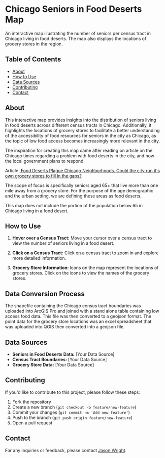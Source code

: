 # Chicago Seniors in Food Deserts Map

An interactive map illustrating the number of seniors per census tract in Chicago living in food deserts. The map also displays the locations of grocery stores in the region.

## Table of Contents
- [About](#about)
- [How to Use](#how-to-use)
- [Data Sources](#data-sources)
- [Contributing](#contributing)
- [Contact](#contact)

## About

This interactive map provides insights into the distribution of seniors living in food deserts across different census tracts in Chicago. Additionally, it highlights the locations of grocery stores to facilitate a better understanding of the accessibility of food resources for seniors in the city as Chicago, as the topic of low food access becomes increasingly more relevant in the city.

The inspiration for creating this map came after reading on article on the Chicago times regarding a problem with food deserts in the city, and how the local government plans to respond. 

Article:[ Food Deserts Plague Chicago Neighborhoods. Could the city run it's own grocery stores to fill in the gaps?](https://chicago.suntimes.com/2023/11/2/23882682/mayor-brandon-johnson-city-owned-grocery-south-west-low-food-access-grocery-desert)

The scope of focus is specifically seniors aged 65+ that live more than one mile away from a grocery store. For the purpose of the age demographic and the urban setting, we are defining these areas as food deserts.

This map does not include the portion of the population below 65 in Chicago living in a food desert. 

## How to Use

1. **Hover over a Census Tract:** Move your cursor over a census tract to view the number of seniors living in a food desert.

2. **Click on a Census Tract:** Click on a census tract to zoom in and explore more detailed information.

3. **Grocery Store Information:** Icons on the map represent the locations of grocery stores. Click on the icons to view the names of the grocery stores.

## Data Conversion Process

The shapefile containing the Chicago census tract boundaries was uploaded into ArcGIS Pro and joined with a stand alone table containing low access food data. This file was then converted to a geojson format. The point data for the grocery store locations was an excel spreadsheet that was uploaded into QGIS then converted into a geojson file.


## Data Sources

- **Seniors in Food Deserts Data:** [Your Data Source]
- **Census Tract Boundaries:** [Your Data Source]
- **Grocery Store Data:** [Your Data Source]

## Contributing

If you'd like to contribute to this project, please follow these steps:

1. Fork the repository
2. Create a new branch (`git checkout -b feature/new-feature`)
3. Commit your changes (`git commit -m 'Add new feature'`)
4. Push to the branch (`git push origin feature/new-feature`)
5. Open a pull request

## Contact

For any inquiries or feedback, please contact [Jason Wright](wrightjd5@appstate.edu).
